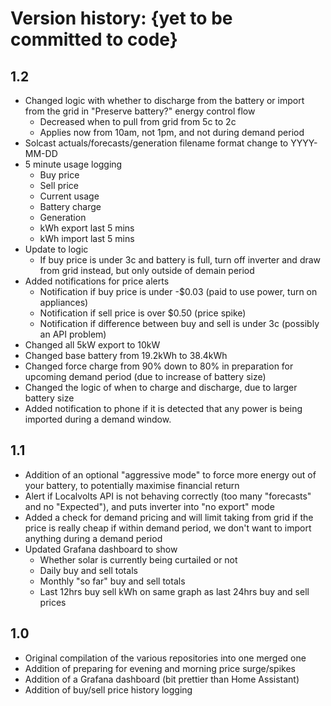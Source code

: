 # Version history: {yet to be committed to code}
## 1.2
- Changed logic with whether to discharge from the battery or import from the grid in "Preserve battery?" energy control flow
    - Decreased when to pull from grid from 5c to 2c
    - Applies now from 10am, not 1pm, and not during demand period
- Solcast actuals/forecasts/generation filename format change to YYYY-MM-DD
- 5 minute usage logging
    - Buy price
    - Sell price
    - Current usage
    - Battery charge
    - Generation
    - kWh export last 5 mins
    - kWh import last 5 mins
- Update to logic
    - If buy price is under 3c and battery is full, turn off inverter and draw from grid instead, but only outside of demain period
- Added notifications for price alerts
    - Notification if buy price is under -$0.03 (paid to use power, turn on appliances)
    - Notification if sell price is over $0.50 (price spike)
    - Notification if difference between buy and sell is under 3c (possibly an API problem)
- Changed all 5kW export to 10kW
- Changed base battery from 19.2kWh to 38.4kWh
- Changed force charge from 90% down to 80% in preparation for upcoming demand period (due to increase of battery size)
- Changed the logic of when to charge and discharge, due to larger battery size
- Added notification to phone if it is detected that any power is being imported during a demand window.

## 1.1
- Addition of an optional "aggressive mode" to force more energy out of your battery, to potentially maximise financial return
- Alert if Localvolts API is not behaving correctly (too many "forecasts" and no "Expected"), and puts inverter into "no export" mode
- Added a check for demand pricing and will limit taking from grid if the price is really cheap if within demand period, we don't want to import anything during a demand period
- Updated Grafana dashboard to show
    - Whether solar is currently being curtailed or not
    - Daily buy and sell totals
    - Monthly "so far" buy and sell totals
    - Last 12hrs buy sell kWh on same graph as last 24hrs buy and sell prices

## 1.0
- Original compilation of the various repositories into one merged one
- Addition of preparing for evening and morning price surge/spikes
- Addition of a Grafana dashboard (bit prettier than Home Assistant)
- Addition of buy/sell price history logging
